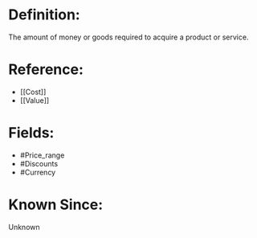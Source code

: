 

# Definition:
The amount of money or goods required to acquire a product or service.

# Reference:
- [[Cost]]
- [[Value]]

# Fields: 
- #Price_range
- #Discounts
- #Currency

# Known Since:
Unknown

